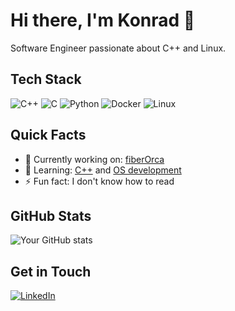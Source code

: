 # Hi there, I'm Konrad 👋

Software Engineer passionate about C++ and Linux.

## Tech Stack
![C++](https://img.shields.io/badge/-C++-00599C?style=flat&logo=cplusplus&logoColor=white)
![C](https://img.shields.io/badge/-C-A8B9CC?style=flat&logo=c&logoColor=black)
![Python](https://img.shields.io/badge/-Python-3776AB?style=flat&logo=python&logoColor=white)
![Docker](https://img.shields.io/badge/-Docker-2496ED?style=flat&logo=docker&logoColor=white)
![Linux](https://img.shields.io/badge/-Linux-FCC624?style=flat&logo=linux&logoColor=black)

## Quick Facts
- 🔭 Currently working on: [fiberOrca](https://github.com/kruczys/fiberOrca)
- 🌱 Learning: [C++](https://www.learncpp.com/) and [OS development](https://pages.cs.wisc.edu/~remzi/OSTEP/)
- ⚡ Fun fact: I don't know how to read

## GitHub Stats
![Your GitHub stats](https://github-readme-stats.vercel.app/api?username=kruczys&show_icons=true&theme=dark)

## Get in Touch
[![LinkedIn](https://img.shields.io/badge/-LinkedIn-0077B5?style=flat&logo=linkedin)](https://www.linkedin.com/in/konrad-kreczko/)
